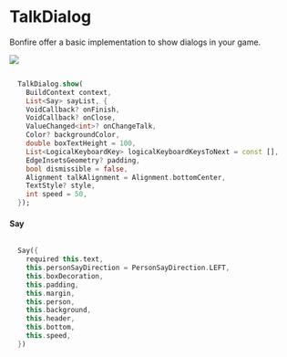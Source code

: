 # TalkDialog

Bonfire offer a basic implementation to show dialogs in your game.


![](../../_media/talk_dialog.gif)


```dart

  TalkDialog.show(
    BuildContext context,
    List<Say> sayList, {
    VoidCallback? onFinish,
    VoidCallback? onClose,
    ValueChanged<int>? onChangeTalk,
    Color? backgroundColor,
    double boxTextHeight = 100,
    List<LogicalKeyboardKey> logicalKeyboardKeysToNext = const [],
    EdgeInsetsGeometry? padding,
    bool dismissible = false,
    Alignment talkAlignment = Alignment.bottomCenter,
    TextStyle? style,
    int speed = 50,
  });

```

#### Say

```dart

  Say({
    required this.text,
    this.personSayDirection = PersonSayDirection.LEFT,
    this.boxDecoration,
    this.padding,
    this.margin,
    this.person,
    this.background,
    this.header,
    this.bottom,
    this.speed,
  })

```